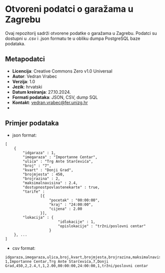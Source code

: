 # Otvoreni podatci o garažama u Zagrebu
Ovaj repozitorij sadrži otvorene podatke o garažama u Zagrebu. Podatci su dostupni u .csv i .json formatu te u obliku dumpa PostgreSQL baze podataka.

## Metapodatci
- **Licencija**: Creative Commons Zero v1.0 Universal
- **Autor**: Vedran Vrabec
- **Verzija**: 1.0
- **Jezik**: hrvatski
- **Datum kreiranja**: 27.10.2024.
- **Formati podataka**: JSON, CSV, dump SQL
- **Kontakt**: vedran.vrabec@fer.unizg.hr
-  

## Primjer podataka
- json format:
```json:
[
    {
        "idgaraza" : 1, 
        "imegaraza" : "Importanne Centar", 
        "ulica" : "Trg Ante Starčevića", 
        "broj" : "7",
        "kvart" : "Donji Grad", 
        "brojmjesta" : 450, 
        "brojrazina" : 2, 
        "maksimalnavisina" : 2.4, 
        "dostupnostpovlastenekarte" : true, 
        "tarife" :
                [{
                    "pocetak" : "00:00:00",
                    "kraj" : "24:00:00",
                    "cijena" : 2.00
                }], 
        "lokacija" : {
                        "idlokacije" : 1,
                        "opislokacije" : "tržni/poslovni centar"
                    }
    }, ... 
]
```

- csv format:
```csv:
idgaraza,imegaraza,ulica,broj,kvart,brojmjesta,brojrazina,maksimalnavisina,dostupnostpovlastenekarte,idtarifegaraze,cijena,pocetak,kraj,idlokacije,opislokacije
1,Importanne Centar,Trg Ante Starčevića,7,Donji Grad,450,2,2.4,t,1,2.00,00:00:00,24:00:00,1,tržni/poslovni centar

